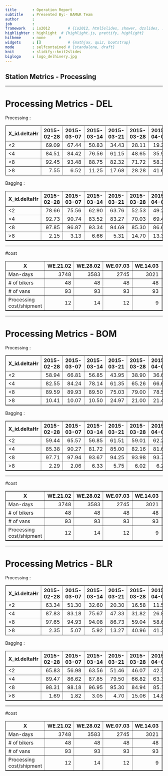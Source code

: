 ```yaml
---
title       : Operation Report
subtitle    : Presented By:- BAM&R Team
author      :
job         : 
framework   : io2012        # {io2012, html5slides, shower, dzslides, ...}
highlighter : highlight  # {highlight.js, prettify, highlight}
hitheme     : none      # 
widgets     : []            # {mathjax, quiz, bootstrap}
mode        : selfcontained # {standalone, draft}
knit        : slidify::knit2slides
biglogo     : logo_delhivery.jpg
---
```







## Station Metrics - Processing

---

# Processing Metrics - DEL

Processing :
<!-- html table generated in R 3.1.3 by xtable 1.7-4 package -->
<!-- Fri Apr 17 15:50:10 2015 -->
<table border=1>
<tr> <th> X_id.deltaHr </th> <th> 2015-02-28 </th> <th> 2015-03-07 </th> <th> 2015-03-14 </th> <th> 2015-03-21 </th> <th> 2015-03-28 </th> <th> 2015-04-04 </th> <th> 2015-04-11 </th>  </tr>
  <tr> <td> &lt;2 </td> <td align="right"> 69.09 </td> <td align="right"> 67.44 </td> <td align="right"> 50.83 </td> <td align="right"> 34.43 </td> <td align="right"> 28.11 </td> <td align="right"> 19.20 </td> <td align="right"> 22.42 </td> </tr>
  <tr> <td> &lt;4 </td> <td align="right"> 84.51 </td> <td align="right"> 84.42 </td> <td align="right"> 76.56 </td> <td align="right"> 61.15 </td> <td align="right"> 48.65 </td> <td align="right"> 35.93 </td> <td align="right"> 44.85 </td> </tr>
  <tr> <td> &lt;8 </td> <td align="right"> 92.45 </td> <td align="right"> 93.48 </td> <td align="right"> 88.75 </td> <td align="right"> 82.32 </td> <td align="right"> 71.72 </td> <td align="right"> 58.37 </td> <td align="right"> 69.95 </td> </tr>
  <tr> <td> &gt;8 </td> <td align="right"> 7.55 </td> <td align="right"> 6.52 </td> <td align="right"> 11.25 </td> <td align="right"> 17.68 </td> <td align="right"> 28.28 </td> <td align="right"> 41.63 </td> <td align="right"> 30.05 </td> </tr>
   </table>

Bagging :
<!-- html table generated in R 3.1.3 by xtable 1.7-4 package -->
<!-- Fri Apr 17 15:50:10 2015 -->
<table border=1>
<tr> <th> X_id.deltaHr </th> <th> 2015-02-28 </th> <th> 2015-03-07 </th> <th> 2015-03-14 </th> <th> 2015-03-21 </th> <th> 2015-03-28 </th> <th> 2015-04-04 </th> <th> 2015-04-11 </th>  </tr>
  <tr> <td> &lt;2 </td> <td align="right"> 78.66 </td> <td align="right"> 75.56 </td> <td align="right"> 62.90 </td> <td align="right"> 63.76 </td> <td align="right"> 52.53 </td> <td align="right"> 49.26 </td> <td align="right"> 51.04 </td> </tr>
  <tr> <td> &lt;4 </td> <td align="right"> 92.73 </td> <td align="right"> 90.74 </td> <td align="right"> 83.52 </td> <td align="right"> 83.27 </td> <td align="right"> 70.03 </td> <td align="right"> 69.41 </td> <td align="right"> 69.87 </td> </tr>
  <tr> <td> &lt;8 </td> <td align="right"> 97.85 </td> <td align="right"> 96.87 </td> <td align="right"> 93.34 </td> <td align="right"> 94.69 </td> <td align="right"> 85.30 </td> <td align="right"> 86.65 </td> <td align="right"> 86.97 </td> </tr>
  <tr> <td> &gt;8 </td> <td align="right"> 2.15 </td> <td align="right"> 3.13 </td> <td align="right"> 6.66 </td> <td align="right"> 5.31 </td> <td align="right"> 14.70 </td> <td align="right"> 13.35 </td> <td align="right"> 13.03 </td> </tr>
   </table>

---
#cost
<!-- html table generated in R 3.1.3 by xtable 1.7-4 package -->
<!-- Fri Apr 17 15:50:10 2015 -->
<table border=1>
<tr> <th> X </th> <th> WE.21.02 </th> <th> WE.28.02 </th> <th> WE.07.03 </th> <th> WE.14.03 </th> <th> WE.21.03 </th> <th> WE.28.03 </th> <th> Min </th> <th> Max </th>  </tr>
  <tr> <td> Man-days </td> <td align="right"> 3748 </td> <td align="right"> 3583 </td> <td align="right"> 2745 </td> <td align="right"> 3021 </td> <td align="right"> 2924 </td> <td align="right"> 2645 </td> <td align="right"> 2745 </td> <td align="right"> 3823 </td> </tr>
  <tr> <td> # of bikers </td> <td align="right">  48 </td> <td align="right">  48 </td> <td align="right">  48 </td> <td align="right">  48 </td> <td align="right">  48 </td> <td align="right">  48 </td> <td align="right">  48 </td> <td align="right">  48 </td> </tr>
  <tr> <td> # of vans </td> <td align="right">  93 </td> <td align="right">  93 </td> <td align="right">  93 </td> <td align="right">  93 </td> <td align="right">  93 </td> <td align="right">  93 </td> <td align="right">  </td> <td align="right">  </td> </tr>
  <tr> <td> Processing cost/shipment </td> <td align="right">  12 </td> <td align="right">  14 </td> <td align="right">  12 </td> <td align="right">   9 </td> <td align="right">   7 </td> <td align="right">   7 </td> <td align="right">   9 </td> <td align="right">  14 </td> </tr>
   </table>

---

# Processing Metrics - BOM
Processing :
<!-- html table generated in R 3.1.3 by xtable 1.7-4 package -->
<!-- Fri Apr 17 15:50:10 2015 -->
<table border=1>
<tr> <th> X_id.deltaHr </th> <th> 2015-02-28 </th> <th> 2015-03-07 </th> <th> 2015-03-14 </th> <th> 2015-03-21 </th> <th> 2015-03-28 </th> <th> 2015-04-04 </th> <th> 2015-04-11 </th>  </tr>
  <tr> <td> &lt;2 </td> <td align="right"> 58.94 </td> <td align="right"> 66.81 </td> <td align="right"> 56.85 </td> <td align="right"> 43.95 </td> <td align="right"> 38.90 </td> <td align="right"> 36.60 </td> <td align="right"> 48.02 </td> </tr>
  <tr> <td> &lt;4 </td> <td align="right"> 82.55 </td> <td align="right"> 84.24 </td> <td align="right"> 78.14 </td> <td align="right"> 61.35 </td> <td align="right"> 65.26 </td> <td align="right"> 66.61 </td> <td align="right"> 70.62 </td> </tr>
  <tr> <td> &lt;8 </td> <td align="right"> 89.59 </td> <td align="right"> 89.93 </td> <td align="right"> 89.50 </td> <td align="right"> 75.03 </td> <td align="right"> 79.00 </td> <td align="right"> 78.51 </td> <td align="right"> 81.29 </td> </tr>
  <tr> <td> &gt;8 </td> <td align="right"> 10.41 </td> <td align="right"> 10.07 </td> <td align="right"> 10.50 </td> <td align="right"> 24.97 </td> <td align="right"> 21.00 </td> <td align="right"> 21.49 </td> <td align="right"> 18.71 </td> </tr>
   </table>

Bagging :
<!-- html table generated in R 3.1.3 by xtable 1.7-4 package -->
<!-- Fri Apr 17 15:50:10 2015 -->
<table border=1>
<tr> <th> X_id.deltaHr </th> <th> 2015-02-28 </th> <th> 2015-03-07 </th> <th> 2015-03-14 </th> <th> 2015-03-21 </th> <th> 2015-03-28 </th> <th> 2015-04-04 </th> <th> 2015-04-11 </th>  </tr>
  <tr> <td> &lt;2 </td> <td align="right"> 59.44 </td> <td align="right"> 65.57 </td> <td align="right"> 56.85 </td> <td align="right"> 61.51 </td> <td align="right"> 59.01 </td> <td align="right"> 62.21 </td> <td align="right"> 72.87 </td> </tr>
  <tr> <td> &lt;4 </td> <td align="right"> 85.38 </td> <td align="right"> 90.27 </td> <td align="right"> 81.72 </td> <td align="right"> 85.00 </td> <td align="right"> 82.16 </td> <td align="right"> 81.64 </td> <td align="right"> 86.59 </td> </tr>
  <tr> <td> &lt;8 </td> <td align="right"> 97.71 </td> <td align="right"> 97.94 </td> <td align="right"> 93.67 </td> <td align="right"> 94.25 </td> <td align="right"> 93.98 </td> <td align="right"> 93.71 </td> <td align="right"> 95.89 </td> </tr>
  <tr> <td> &gt;8 </td> <td align="right"> 2.29 </td> <td align="right"> 2.06 </td> <td align="right"> 6.33 </td> <td align="right"> 5.75 </td> <td align="right"> 6.02 </td> <td align="right"> 6.29 </td> <td align="right"> 4.11 </td> </tr>
   </table>

---
#cost
<!-- html table generated in R 3.1.3 by xtable 1.7-4 package -->
<!-- Fri Apr 17 15:50:10 2015 -->
<table border=1>
<tr> <th> X </th> <th> WE.21.02 </th> <th> WE.28.02 </th> <th> WE.07.03 </th> <th> WE.14.03 </th> <th> WE.21.03 </th> <th> WE.28.03 </th> <th> Min </th> <th> Max </th>  </tr>
  <tr> <td> Man-days </td> <td align="right"> 3748 </td> <td align="right"> 3583 </td> <td align="right"> 2745 </td> <td align="right"> 3021 </td> <td align="right"> 2924 </td> <td align="right"> 2645 </td> <td align="right"> 2745 </td> <td align="right"> 3823 </td> </tr>
  <tr> <td> # of bikers </td> <td align="right">  48 </td> <td align="right">  48 </td> <td align="right">  48 </td> <td align="right">  48 </td> <td align="right">  48 </td> <td align="right">  48 </td> <td align="right">  48 </td> <td align="right">  48 </td> </tr>
  <tr> <td> # of vans </td> <td align="right">  93 </td> <td align="right">  93 </td> <td align="right">  93 </td> <td align="right">  93 </td> <td align="right">  93 </td> <td align="right">  93 </td> <td align="right">  </td> <td align="right">  </td> </tr>
  <tr> <td> Processing cost/shipment </td> <td align="right">  12 </td> <td align="right">  14 </td> <td align="right">  12 </td> <td align="right">   9 </td> <td align="right">   7 </td> <td align="right">   7 </td> <td align="right">   9 </td> <td align="right">  14 </td> </tr>
   </table>

---

# Processing Metrics - BLR
Processing :
<!-- html table generated in R 3.1.3 by xtable 1.7-4 package -->
<!-- Fri Apr 17 15:50:10 2015 -->
<table border=1>
<tr> <th> X_id.deltaHr </th> <th> 2015-02-28 </th> <th> 2015-03-07 </th> <th> 2015-03-14 </th> <th> 2015-03-21 </th> <th> 2015-03-28 </th> <th> 2015-04-04 </th> <th> 2015-04-11 </th>  </tr>
  <tr> <td> &lt;2 </td> <td align="right"> 63.34 </td> <td align="right"> 51.30 </td> <td align="right"> 32.60 </td> <td align="right"> 20.30 </td> <td align="right"> 16.58 </td> <td align="right"> 11.56 </td> <td align="right"> 14.28 </td> </tr>
  <tr> <td> &lt;4 </td> <td align="right"> 87.83 </td> <td align="right"> 83.18 </td> <td align="right"> 75.67 </td> <td align="right"> 47.33 </td> <td align="right"> 31.82 </td> <td align="right"> 26.85 </td> <td align="right"> 24.52 </td> </tr>
  <tr> <td> &lt;8 </td> <td align="right"> 97.65 </td> <td align="right"> 94.93 </td> <td align="right"> 94.08 </td> <td align="right"> 86.73 </td> <td align="right"> 59.04 </td> <td align="right"> 58.63 </td> <td align="right"> 46.94 </td> </tr>
  <tr> <td> &gt;8 </td> <td align="right"> 2.35 </td> <td align="right"> 5.07 </td> <td align="right"> 5.92 </td> <td align="right"> 13.27 </td> <td align="right"> 40.96 </td> <td align="right"> 41.37 </td> <td align="right"> 53.06 </td> </tr>
   </table>

Bagging :
<!-- html table generated in R 3.1.3 by xtable 1.7-4 package -->
<!-- Fri Apr 17 15:50:10 2015 -->
<table border=1>
<tr> <th> X_id.deltaHr </th> <th> 2015-02-28 </th> <th> 2015-03-07 </th> <th> 2015-03-14 </th> <th> 2015-03-21 </th> <th> 2015-03-28 </th> <th> 2015-04-04 </th> <th> 2015-04-11 </th>  </tr>
  <tr> <td> &lt;2 </td> <td align="right"> 65.83 </td> <td align="right"> 56.98 </td> <td align="right"> 63.56 </td> <td align="right"> 51.46 </td> <td align="right"> 46.07 </td> <td align="right"> 42.56 </td> <td align="right"> 40.29 </td> </tr>
  <tr> <td> &lt;4 </td> <td align="right"> 89.47 </td> <td align="right"> 86.62 </td> <td align="right"> 87.85 </td> <td align="right"> 79.50 </td> <td align="right"> 66.82 </td> <td align="right"> 63.33 </td> <td align="right"> 56.54 </td> </tr>
  <tr> <td> &lt;8 </td> <td align="right"> 98.31 </td> <td align="right"> 98.18 </td> <td align="right"> 96.95 </td> <td align="right"> 95.30 </td> <td align="right"> 84.94 </td> <td align="right"> 85.14 </td> <td align="right"> 73.81 </td> </tr>
  <tr> <td> &gt;8 </td> <td align="right"> 1.69 </td> <td align="right"> 1.82 </td> <td align="right"> 3.05 </td> <td align="right"> 4.70 </td> <td align="right"> 15.06 </td> <td align="right"> 14.86 </td> <td align="right"> 26.19 </td> </tr>
   </table>

---
#cost
<!-- html table generated in R 3.1.3 by xtable 1.7-4 package -->
<!-- Fri Apr 17 15:50:10 2015 -->
<table border=1>
<tr> <th> X </th> <th> WE.21.02 </th> <th> WE.28.02 </th> <th> WE.07.03 </th> <th> WE.14.03 </th> <th> WE.21.03 </th> <th> WE.28.03 </th> <th> Min </th> <th> Max </th>  </tr>
  <tr> <td> Man-days </td> <td align="right"> 3748 </td> <td align="right"> 3583 </td> <td align="right"> 2745 </td> <td align="right"> 3021 </td> <td align="right"> 2924 </td> <td align="right"> 2645 </td> <td align="right"> 2745 </td> <td align="right"> 3823 </td> </tr>
  <tr> <td> # of bikers </td> <td align="right">  48 </td> <td align="right">  48 </td> <td align="right">  48 </td> <td align="right">  48 </td> <td align="right">  48 </td> <td align="right">  48 </td> <td align="right">  48 </td> <td align="right">  48 </td> </tr>
  <tr> <td> # of vans </td> <td align="right">  93 </td> <td align="right">  93 </td> <td align="right">  93 </td> <td align="right">  93 </td> <td align="right">  93 </td> <td align="right">  93 </td> <td align="right">  </td> <td align="right">  </td> </tr>
  <tr> <td> Processing cost/shipment </td> <td align="right">  12 </td> <td align="right">  14 </td> <td align="right">  12 </td> <td align="right">   9 </td> <td align="right">   7 </td> <td align="right">   7 </td> <td align="right">   9 </td> <td align="right">  14 </td> </tr>
   </table>
